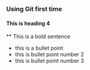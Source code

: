 ### Using Git first time 
#### This is heading 4


** This is a bold sentence
- this is a bullet point
- this is bullet point number 2
- this is bullet point number 3 
